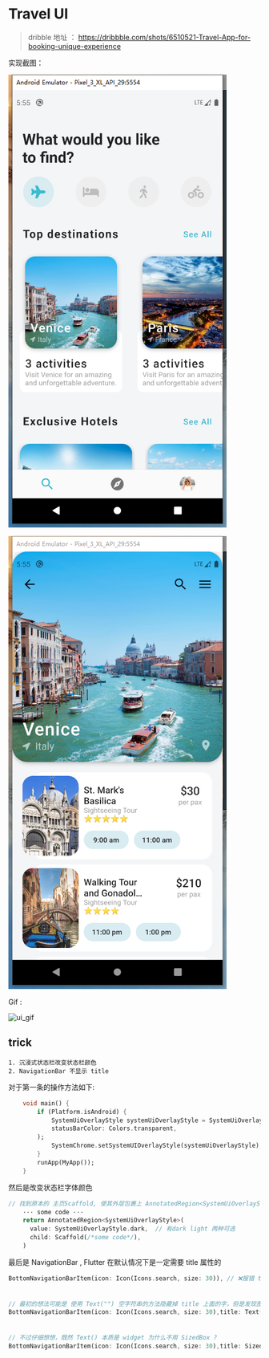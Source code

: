 # Travel UI

> dribble 地址 ： https://dribbble.com/shots/6510521-Travel-App-for-booking-unique-experience

实现截图：

![home](assets\screen_shots\home.png)

![info](assets\screen_shots\info.png)

Gif :

![ui_gif](assets\screen_shots\travel_ui.gif)

## trick

    1. 沉浸式状态栏改变状态栏颜色
    2. NavigationBar 不显示 title

对于第一条的操作方法如下:

```dart
    void main() {
        if (Platform.isAndroid) {
            SystemUiOverlayStyle systemUiOverlayStyle = SystemUiOverlayStyle(
            statusBarColor: Colors.transparent,
        );
            SystemChrome.setSystemUIOverlayStyle(systemUiOverlayStyle);
        }
        runApp(MyApp());
    }

```

然后是改变状态栏字体颜色

```dart
// 找到原本的 主页Scaffold, 使其外层包裹上 AnnotatedRegion<SystemUiOverlayStyle>
    ··· some code ···
    return AnnotatedRegion<SystemUiOverlayStyle>(
      value: SystemUiOverlayStyle.dark,  // 有dark light 两种可选
      child: Scaffold(/*some code*/),
    )

```

最后是 NavigationBar , Flutter 在默认情况下是一定需要 title 属性的

```dart
BottomNavigationBarItem(icon: Icon(Icons.search, size: 30)), // ❌报错 title is required


// 最初的想法可能是 使用 Text("") 空字符串的方法隐藏掉 title 上面的字，但是发现图标会被向上推，导致状态栏看起来很别扭。
BottomNavigationBarItem(icon: Icon(Icons.search, size: 30),title: Text("")), // ✔ 也对


// 不过仔细想想，既然 Text() 本质是 widget 为什么不用 SizedBox ?
BottomNavigationBarItem(icon: Icon(Icons.search, size: 30),title: SizedBox.shrink()), // ✔ 完美
```
